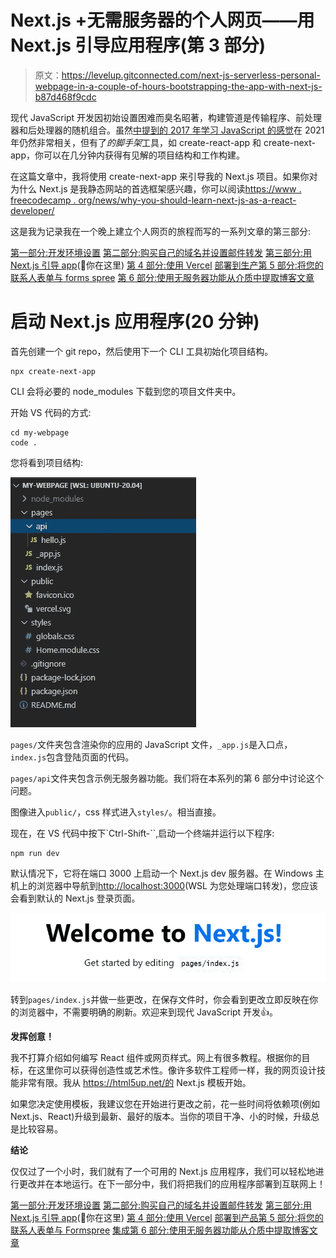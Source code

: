 # Next.js +无需服务器的个人网页——用 Next.js 引导应用程序(第 3 部分)

> 原文：<https://levelup.gitconnected.com/next-js-serverless-personal-webpage-in-a-couple-of-hours-bootstrapping-the-app-with-next-js-b87d468f9cdc>

现代 JavaScript 开发因初始设置困难而臭名昭著，构建管道是传输程序、前处理器和后处理器的随机组合。虽然[中提到的 2017 年学习 JavaScript 的感觉](https://medium.com/front-end-weekly/how-it-feels-to-learn-javascript-in-2017-a934b801fbe)在 2021 年仍然非常相关，但有了*的脚手架*工具，如 create-react-app 和 create-next-app，你可以在几分钟内获得有见解的项目结构和工作构建。

在这篇文章中，我将使用 create-next-app 来引导我的 Next.js 项目。如果你对为什么 Next.js 是我静态网站的首选框架感兴趣，你可以阅读[https://www . freecodecamp . org/news/why-you-should-learn-next-js-as-a-react-developer/](https://www.freecodecamp.org/news/why-you-should-learn-next-js-as-a-react-developer/)

这是我为记录我在一个晚上建立个人网页的旅程而写的一系列文章的第三部分:

[第一部分:开发环境设置](https://jeremy-chan.medium.com/creating-a-personal-webpage-from-scratch-in-2021-development-environment-part-1-b0b45396da00)
[第二部分:购买自己的域名并设置邮件转发](https://jeremy-chan.medium.com/creating-a-personal-webpage-from-scratch-in-a-couple-of-hours-getting-a-domain-name-and-email-73a462a4c183) [第三部分:用 Next.js 引导 app](https://jeremy-chan.medium.com/next-js-serverless-personal-webpage-in-a-couple-of-hours-bootstrapping-the-app-with-next-js-b87d468f9cdc)(📍你在这里) [](https://jeremy-chan.medium.com/next-js-serverless-personal-webpage-in-a-couple-of-hours-bootstrapping-the-app-with-next-js-b87d468f9cdc) [第 4 部分:使用 Vercel](https://jeremy-chan.medium.com/next-js-serverless-personal-webpage-in-a-couple-of-hours-deploying-to-production-with-vercel-b35fe5daeaa7) [部署到生产第 5 部分:将您的联系人表单与 forms spree](https://jeremy-chan.medium.com/next-js-serverless-personal-webpage-in-a-couple-of-hours-create-contact-form-with-formspree-5-cb6419f86917) [第 6 部分:使用无服务器功能从介质中提取博客文章](https://jeremy-chan.medium.com/next-js-serverless-personal-webpage-in-a-couple-of-hours-pull-medium-posts-w-serverless-func-6-65855599509d)

# **启动 Next.js 应用程序(20 分钟)**

首先创建一个 git repo，然后使用下一个 CLI 工具初始化项目结构。

```
npx create-next-app
```

CLI 会将必要的 node_modules 下载到您的项目文件夹中。

开始 VS 代码的方式:

```
cd my-webpage
code .
```

您将看到项目结构:

![](img/f5e184b4d528b4a15856d6b82dcaa1ba.png)

`pages/`文件夹包含渲染你的应用的 JavaScript 文件，`_app.js`是入口点，`index.js`包含登陆页面的代码。

`pages/api`文件夹包含示例无服务器功能。我们将在本系列的第 6 部分中讨论这个问题。

图像进入`public/`，css 样式进入`styles/`。相当直接。

现在，在 VS 代码中按下`Ctrl-Shift-``,启动一个终端并运行以下程序:

```
npm run dev
```

默认情况下，它将在端口 3000 上启动一个 Next.js dev 服务器。在 Windows 主机上的浏览器中导航到[http://localhost:3000](http://localhost:3000)(WSL 为您处理端口转发)，您应该会看到默认的 Next.js 登录页面。

![](img/f426ae44df59a733cf455d6e7f5bcc8f.png)

转到`pages/index.js`并做一些更改，在保存文件时，你会看到更改立即反映在你的浏览器中，不需要明确的刷新。欢迎来到现代 JavaScript 开发👍。

**发挥创意！**

我不打算介绍如何编写 React 组件或网页样式。网上有很多教程。根据你的目标，在这里你可以获得创造性或艺术性。像许多软件工程师一样，我的网页设计技能非常有限。我从 https://html5up.net/的 Next.js 模板开始。

如果您决定使用模板，我建议您在开始进行更改之前，花一些时间将依赖项(例如 Next.js、React)升级到最新、最好的版本。当你的项目干净、小的时候，升级总是比较容易。

**结论**

仅仅过了一个小时，我们就有了一个可用的 Next.js 应用程序，我们可以轻松地进行更改并在本地运行。在下一部分中，我们将把我们的应用程序部署到互联网上！

[第一部分:开发环境设置](https://jeremy-chan.medium.com/creating-a-personal-webpage-from-scratch-in-2021-development-environment-part-1-b0b45396da00)
[第二部分:购买自己的域名并设置邮件转发](https://jeremy-chan.medium.com/creating-a-personal-webpage-from-scratch-in-a-couple-of-hours-getting-a-domain-name-and-email-73a462a4c183) [第三部分:用 Next.js 引导 app](https://jeremy-chan.medium.com/next-js-serverless-personal-webpage-in-a-couple-of-hours-bootstrapping-the-app-with-next-js-b87d468f9cdc)(📍你在这里) [](https://jeremy-chan.medium.com/next-js-serverless-personal-webpage-in-a-couple-of-hours-bootstrapping-the-app-with-next-js-b87d468f9cdc) [第 4 部分:使用 Vercel](https://jeremy-chan.medium.com/next-js-serverless-personal-webpage-in-a-couple-of-hours-deploying-to-production-with-vercel-b35fe5daeaa7) [部署到产品第 5 部分:将您的联系人表单与 Formspree](https://jeremy-chan.medium.com/next-js-serverless-personal-webpage-in-a-couple-of-hours-create-contact-form-with-formspree-5-cb6419f86917) [集成第 6 部分:使用无服务器功能从介质中提取博客文章](https://jeremy-chan.medium.com/next-js-serverless-personal-webpage-in-a-couple-of-hours-pull-medium-posts-w-serverless-func-6-65855599509d)